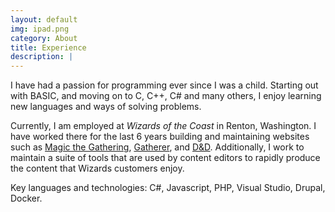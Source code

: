 ```yaml
---
layout: default
img: ipad.png
category: About
title: Experience
description: |
---
```

  I have had a passion for programming ever since I was a child.  Starting out with BASIC, and moving on to C, C++, C# and many others, I enjoy learning new languages and ways of solving problems.
  
  Currently, I am employed at *Wizards of the Coast* in Renton, Washington.  I have worked there for the last 6 years building and maintaining websites such as [Magic the Gathering](https://magic.wizards.com), [Gatherer](https://gatherer.wizards.com), and [D&D](https://dnd.wizards.com).  Additionally, I work to maintain a suite of tools that are used by content editors to rapidly produce the content that Wizards customers enjoy.
  
  Key languages and technologies: C#, Javascript, PHP, Visual Studio, Drupal, Docker.
